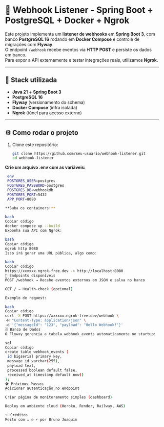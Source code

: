 # 📡 Webhook Listener - Spring Boot + PostgreSQL + Docker + Ngrok

Este projeto implementa um **listener de webhooks** em **Spring Boot 3**, com banco **PostgreSQL 16** rodando em **Docker Compose** e controle de migrações com **Flyway**.  
O endpoint `/webhook` recebe eventos via **HTTP POST** e persiste os dados em banco.  
Para expor a API externamente e testar integrações reais, utilizamos **Ngrok**.

---

## 🚀 Stack utilizada
- **Java 21** + **Spring Boot 3**  
- **PostgreSQL 16**  
- **Flyway** (versionamento do schema)  
- **Docker Compose** (infra isolada)  
- **Ngrok** (túnel para acesso externo)  

---

## ⚙️ Como rodar o projeto

1. Clone este repositório:
   ```bash
   git clone https://github.com/seu-usuario/webhook-listener.git
   cd webhook-listener

**Crie um arquivo .env com as variáveis:**
   ```bash
    env
    POSTGRES_USER=postgres
    POSTGRES_PASSWORD=postgres
    POSTGRES_DB=webhookdb
    POSTGRES_PORT=5432
    APP_PORT=8080 

**Suba os containers:**

bash
Copiar código
docker compose up --build
Exponha sua API com Ngrok:

bash
Copiar código
ngrok http 8080
Isso irá gerar uma URL pública, algo como:

bash
Copiar código
https://xxxxxx.ngrok-free.dev -> http://localhost:8080
🔗 Endpoints disponíveis
POST /webhook → Recebe eventos externos em JSON e salva no banco

GET / → Health-check (opcional)

Exemplo de request:

bash
Copiar código
curl -X POST https://xxxxxx.ngrok-free.dev/webhook \
  -H "Content-Type: application/json" \
  -d '{"messageId": "123", "payload": "Hello Webhook!"}'
🗄️ Banco de Dados
O Flyway gerencia a tabela webhook_events automaticamente no startup:

sql
Copiar código
create table webhook_events (
    id bigserial primary key,
    message_id varchar(255),
    payload text,
    processed boolean default false,
    received_at timestamp default now()
);
🛠️ Próximos Passos
Adicionar autenticação no endpoint

Criar página de monitoramento simples (dashboard)

Deploy em ambiente cloud (Heroku, Render, Railway, AWS)

✨ Créditos
Feito com ☕ e ⚡ por Bruno Joaquim 

